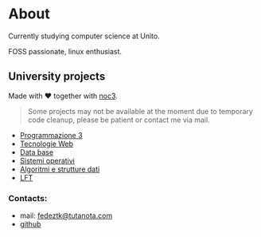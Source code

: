 # About

Currently studying computer science at Unito.

FOSS passionate, linux enthusiast.


## University projects

Made with ♥ together with [noc3](https://github.com/NOC3).

> Some projects may not be available at the moment due to temporary code cleanup, please be patient or contact me via mail.

- [Programmazione 3](https://github.com/NOC3/ProgIII)
- [Tecnologie Web](https://github.com/fedeztk/Tweb)
- [Data base](https://github.com/DataBase/Tweb)
- [Sistemi operativi](https://github.com/NOC3/Progetto-Sistemi-Operativi-2019-2020)
- [Algoritmi e strutture dati](https://github.com/NOC3/Progetthttps://github.com/fedeztk/LFTo-Algoritmi-e-Strutture-Dati-2019-2020)
- [LFT](https://github.com/fedeztk/LFT)

### Contacts:

- mail: fedeztk@tutanota.com
- [github](https://github.com/fedeztk)

